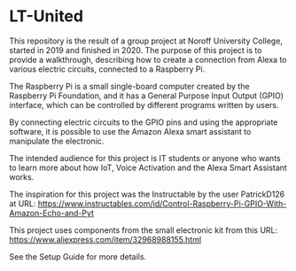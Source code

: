 # LT-United
This repository is the result of a group project at Noroff University College, started in 2019 and finished in 2020. The purpose of this project is to provide a walkthrough, describing how to create a connection from Alexa to various electric circuits, connected to a Raspberry Pi.

The Raspberry Pi is a small single-board computer created by the Raspberry Pi Foundation, and it has a General Purpose Input Output (GPIO) interface, which can be controlled by different programs written by users.

By connecting electric circuits to the GPIO pins and using the appropriate software, it is possible to use the Amazon Alexa smart assistant to manipulate the electronic.

The intended audience for this project is IT students or anyone who wants to learn more about how IoT, Voice Activation and the Alexa Smart Assistant works.

The inspiration for this project was the Instructable by  the user PatrickD126 at URL:
https://www.instructables.com/id/Control-Raspberry-Pi-GPIO-With-Amazon-Echo-and-Pyt

This project uses components from the small electronic kit from this URL:
https://www.aliexpress.com/item/32968988155.html

See the Setup Guide for more details.
